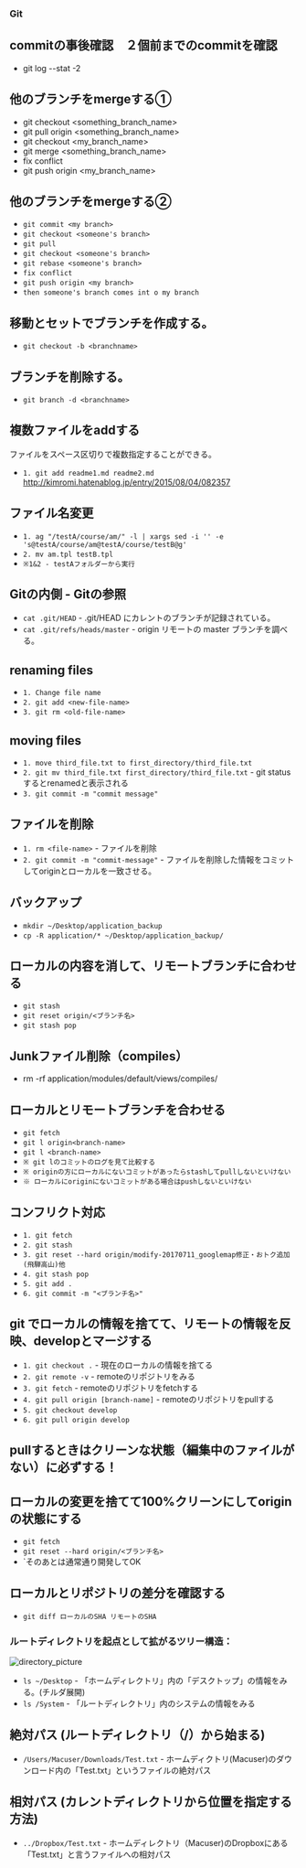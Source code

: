 ### Git

## commitの事後確認　２個前までのcommitを確認
* git log --stat -2

## 他のブランチをmergeする①
* git checkout <something_branch_name>
* git pull origin <something_branch_name>
* git checkout <my_branch_name>
* git merge <something_branch_name>
* fix conflict
* git push origin <my_branch_name>

## 他のブランチをmergeする②
* `git commit <my branch>`
* `git checkout <someone's branch>`
* `git pull`
* `git checkout <someone's branch>`
* `git rebase <someone's branch>`
* `fix conflict`
* `git push origin <my branch>`
* `then someone's branch comes int o my branch`

## 移動とセットでブランチを作成する。
* `git checkout -b <branchname>`

## ブランチを削除する。
* `git branch -d <branchname>`

## 複数ファイルをaddする
ファイルをスペース区切りで複数指定することができる。
* `1. git add readme1.md readme2.md`
http://kimromi.hatenablog.jp/entry/2015/08/04/082357

## ファイル名変更
* `1. ag "/testA/course/am/" -l | xargs sed -i '' -e 's@testA/course/am@testA/course/testB@g'`
* `2. mv am.tpl testB.tpl`
* `※1&2 - testAフォルダーから実行`

## Gitの内側 - Gitの参照
* `cat .git/HEAD` - .git/HEAD にカレントのブランチが記録されている。
* `cat .git/refs/heads/master` - origin リモートの master ブランチを調べる。

## renaming files
* `1. Change file name`
* `2. git add <new-file-name>`
* `3. git rm <old-file-name>`

## moving files
* `1. move third_file.txt to first_directory/third_file.txt`
* `2. git mv third_file.txt first_directory/third_file.txt` - git statusするとrenamedと表示される
* `3. git commit -m "commit message"`

## ファイルを削除
* `1. rm <file-name>` - ファイルを削除
* `2. git commit -m "commit-message"` - ファイルを削除した情報をコミットしてoriginとローカルを一致させる。

## バックアップ
* `mkdir ~/Desktop/application_backup`
* `cp -R application/* ~/Desktop/application_backup/`

## ローカルの内容を消して、リモートブランチに合わせる
* `git stash`
* `git reset origin/<ブランチ名>`
* `git stash pop`

## Junkファイル削除（compiles）
* rm -rf application/modules/default/views/compiles/

## ローカルとリモートブランチを合わせる
* `git fetch`
* `git l origin<branch-name>`
* `git l <branch-name>`
* `※ git lのコミットのログを見て比較する`
* `※ originの方にローカルにないコミットがあったらstashしてpullしないといけない`
* `※ ローカルにoriginにないコミットがある場合はpushしないといけない`

## コンフリクト対応
* `1. git fetch`
* `2. git stash`
* `3. git reset --hard origin/modify-20170711_googlemap修正・おトク追加(飛騨高山)他`
* `4. git stash pop`
* `5. git add .`
* `6. git commit -m "<ブランチ名>"`

## git でローカルの情報を捨てて、リモートの情報を反映、developとマージする
* `1. git checkout .` - 現在のローカルの情報を捨てる
* `2. git remote -v` - remoteのリポジトリをみる
* `3. git fetch` - remoteのリポジトリをfetchする
* `4. git pull origin [branch-name]` - remoteのリポジトリをpullする
* `5. git checkout develop` 
* `6. git pull origin develop`

## pullするときはクリーンな状態（編集中のファイルがない）に必ずする！
## ローカルの変更を捨てて100%クリーンにしてoriginの状態にする
* `git fetch`
* `git reset --hard origin/<ブランチ名>`
* `そのあとは通常通り開発してOK

## ローカルとリポジトリの差分を確認する
* `git diff ローカルのSHA リモートのSHA` 

### ルートディレクトリを起点として拡がるツリー構造：
![directory_picture](http://imgur.com/VblKqZN.jpg)

* `ls ~/Desktop` - 「ホームディレクトリ」内の「デスクトップ」の情報をみる。(チルダ展開)
* `ls /System` - 「ルートディレクトリ」内のシステムの情報をみる

## 絶対パス (ルートディレクトリ（/）から始まる)
* `/Users/Macuser/Downloads/Test.txt` - ホームディクトリ(Macuser)のダウンロード内の「Test.txt」というファイルの絶対パス

## 相対パス (カレントディレクトリから位置を指定する方法)
* `../Dropbox/Test.txt` - ホームディレクトリ（Macuser)のDropboxにある「Test.txt」と言うファイルへの相対パス
